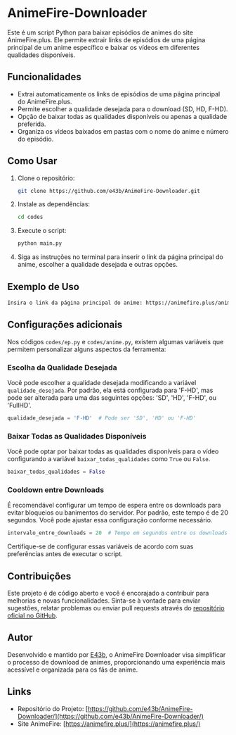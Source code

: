 # AnimeFire-Downloader

Este é um script Python para baixar episódios de animes do site AnimeFire.plus. Ele permite extrair links de episódios de uma página principal de um anime específico e baixar os vídeos em diferentes qualidades disponíveis.

## Funcionalidades

- Extrai automaticamente os links de episódios de uma página principal do AnimeFire.plus.
- Permite escolher a qualidade desejada para o download (SD, HD, F-HD).
- Opção de baixar todas as qualidades disponíveis ou apenas a qualidade preferida.
- Organiza os vídeos baixados em pastas com o nome do anime e número do episódio.

## Como Usar

1. Clone o repositório:
   ```bash
   git clone https://github.com/e43b/AnimeFire-Downloader.git
   ```

2. Instale as dependências:
   ```bash
   cd codes
   ```

3. Execute o script:
   ```bash
   python main.py
   ```

4. Siga as instruções no terminal para inserir o link da página principal do anime, escolher a qualidade desejada e outras opções.

## Exemplo de Uso

```bash
Insira o link da página principal do anime: https://animefire.plus/animes/one-piece-dublado-todos-os-episodios
```

## Configurações adicionais

Nos códigos `codes/ep.py` e `codes/anime.py`, existem algumas variáveis que permitem personalizar alguns aspectos da ferramenta:

### Escolha da Qualidade Desejada

Você pode escolher a qualidade desejada modificando a variável `qualidade_desejada`. Por padrão, ela está configurada para 'F-HD', mas pode ser alterada para uma das seguintes opções: 'SD', 'HD', 'F-HD', ou 'FullHD'.

```python
qualidade_desejada = 'F-HD'  # Pode ser 'SD', 'HD' ou 'F-HD'
```

### Baixar Todas as Qualidades Disponíveis

Você pode optar por baixar todas as qualidades disponíveis para o vídeo configurando a variável `baixar_todas_qualidades` como `True` ou `False`.

```python
baixar_todas_qualidades = False
```

### Cooldown entre Downloads

É recomendável configurar um tempo de espera entre os downloads para evitar bloqueios ou banimentos do servidor. Por padrão, este tempo é de 20 segundos. Você pode ajustar essa configuração conforme necessário.

```python
intervalo_entre_downloads = 20  # Tempo em segundos entre os downloads
```

Certifique-se de configurar essas variáveis de acordo com suas preferências antes de executar o script.


## Contribuições

Este projeto é de código aberto e você é encorajado a contribuir para melhorias e novas funcionalidades. Sinta-se à vontade para enviar sugestões, relatar problemas ou enviar pull requests através do [repositório oficial no GitHub](https://github.com/e43b/AnimeFire-Downloader/).

## Autor

Desenvolvido e mantido por [E43b](https://github.com/e43b), o AnimeFire Downloader visa simplificar o processo de download de animes, proporcionando uma experiência mais acessível e organizada para os fãs de anime.

## Links

- Repositório do Projeto: [https://github.com/e43b/AnimeFire-Downloader/](https://github.com/e43b/AnimeFire-Downloader/)
- Site AnimeFire: [https://animefire.plus/](https://animefire.plus/)

